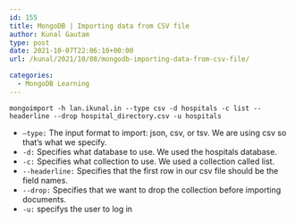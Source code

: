 ```yaml
---
id: 155
title: MongoDB | Importing data from CSV file
author: Kunal Gautam
type: post
date: 2021-10-07T22:06:10+00:00
url: /kunal/2021/10/08/mongodb-importing-data-from-csv-file/

categories:
  - MongoDB Learning
---
```


    mongoimport -h lan.ikunal.in --type csv -d hospitals -c list --headerline --drop hospital_directory.csv -u hospitals

- `–type:` The input format to import: json, csv, or tsv. We are using csv so that’s what we specify.
- `-d:` Specifies what database to use. We used the hospitals database.
- `-c:` Specifies what collection to use. We used a collection called list.
- `--headerline:` Specifies that the first row in our csv file should be the field names.
- `--drop:` Specifies that we want to drop the collection before importing documents.
- `-u:` specifys the user to log in
